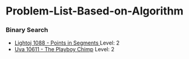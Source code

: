 # Problem-List-Based-on-Algorithm

### Binary Search
* [Lightoj 1088 - Points in Segments  ](http://lightoj.com/volume_showproblem.php?problem=1088) Level: 2
* [Uva 10611 - The Playboy Chimp](https://onlinejudge.org/index.php?option=onlinejudge&Itemid=8&page=show_problem&category=0&problem=1552&mosmsg=Submission+received+with+ID+24831057) Level: 2

